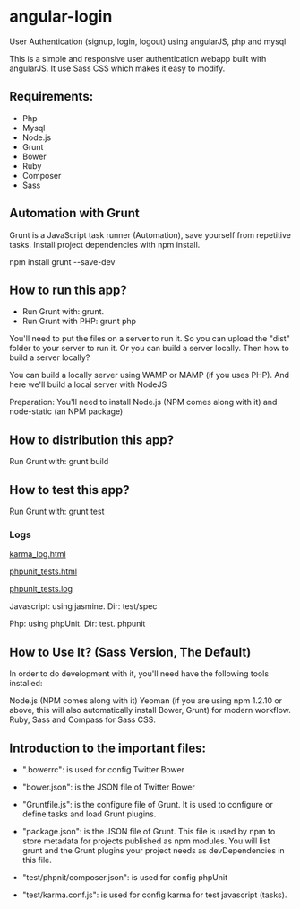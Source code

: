 # angular-login
User Authentication (signup, login, logout) using angularJS, php and mysql


This is a simple and responsive user authentication webapp built with angularJS. It use Sass CSS which makes it easy to modify.

## Requirements:
  - Php
  - Mysql
  - Node.js
  - Grunt
  - Bower
  - Ruby
  - Composer
  - Sass

## Automation with Grunt
Grunt is a JavaScript task runner (Automation), save yourself from repetitive tasks.
Install project dependencies with npm install.

npm install grunt --save-dev

## How to run this app?
  - Run Grunt with: grunt.
  - Run Grunt with PHP: grunt php

You'll need to put the files on a server to run it.
So you can upload the "dist" folder to your server to run it. Or you can build a server locally.
Then how to build a server locally?

You can build a locally server using WAMP or MAMP (if you uses PHP). And here we'll build a local server with NodeJS

Preparation: You'll need to install Node.js (NPM comes along with it) and node-static (an NPM package)

## How to distribution this app?
Run Grunt with: grunt build

## How to test this app?
Run Grunt with: grunt test

### Logs 
[karma_log.html](http://dev.fetmobile.net/angular-login/tests/karma_log.html)

[phpunit_tests.html](http://dev.fetmobile.net/angular-login/tests/phpunit_tests.html)

[phpunit_tests.log](http://dev.fetmobile.net/angular-login/tests/phpunit_tests.log)


Javascript: using jasmine. Dir: test/spec

Php: using phpUnit. Dir: test. phpunit

## How to Use It? (Sass Version, The Default)
In order to do development with it, you'll need have the following tools installed:

Node.js (NPM comes along with it)
Yeoman (if you are using npm 1.2.10 or above, this will also automatically install Bower, Grunt) for modern workflow.
Ruby, Sass and Compass for Sass CSS.

## Introduction to the important files:

- ".bowerrc": is used for config Twitter Bower

- "bower.json": is the JSON file of Twitter Bower

- "Gruntfile.js": is the configure file of Grunt. It is used to configure or define tasks and load Grunt plugins.

- "package.json": is the JSON file of Grunt. This file is used by npm to store metadata for projects published as npm modules. 
You will list grunt and the Grunt plugins your project needs as devDependencies in this file.

- "test/phpnit/composer.json": is used for config phpUnit

- "test/karma.conf.js": is used for config karma for test javascript (tasks).






